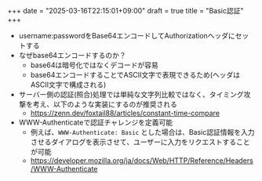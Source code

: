 +++
date = "2025-03-16T22:15:01+09:00"
draft = true
title = "Basic認証"
+++


- username:passwordをBase64エンコードしてAuthorizationヘッダにセットする
- なぜbase64エンコードするのか？
  - base64は暗号化ではなくデコードが容易
  - base64エンコードすることでASCII文字で表現できるため(ヘッダはASCII文字で構成される)
- サーバー側の認証(照合)処理では単純な文字列比較ではなく、タイミング攻撃を考え、以下のような実装にするのが推奨される
  - https://zenn.dev/foxtail88/articles/constant-time-compare
- WWW-Authenticateで認証チャレンジを定義可能
  - 例えば、`WWW-Authenticate: Basic` とした場合は、Basic認証情報を入力させるダイアログを表示させて、ユーザーに入力をリクエストすることが可能
  - https://developer.mozilla.org/ja/docs/Web/HTTP/Reference/Headers/WWW-Authenticate